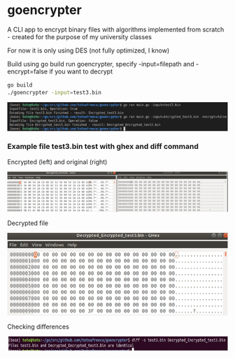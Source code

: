 # goencrypter
A CLI app to encrypt binary files with algorithms implemented from scratch - created for the purpose of my university classes

For now it is only using DES (not fully optimized, I know)

Build using go build run goencrypter, specify -input=filepath and -encrypt=false if you want to decrypt
 ```bash
go build
./goencrypter -input=test3.bin
```
 <img src="https://github.com/totoafreeca/goencrypter/blob/master/images/image1.jpg" />
 
 ### Example file test3.bin test with ghex and diff command
 
 Encrypted (left) and original (right)
 
 <img src="https://github.com/totoafreeca/goencrypter/blob/master/images/image2.jpg" />
 
 Decrypted file
 
 <img src="https://github.com/totoafreeca/goencrypter/blob/master/images/image3.jpg" />
 
 Checking differences
 
 <img src="https://github.com/totoafreeca/goencrypter/blob/master/images/image4.jpg" />
